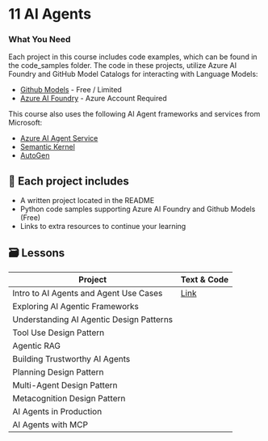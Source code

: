 # 11 AI Agents


### What You Need 

Each project in this course includes code examples, which can be found in the code_samples folder.
The code in these projects, utilize Azure AI Foundry and GitHub Model Catalogs for interacting with Language Models:

- [Github Models](https://aka.ms/ai-agents-beginners/github-models) - Free / Limited
- [Azure AI Foundry](https://aka.ms/ai-agents-beginners/ai-foundry) - Azure Account Required

This course also uses the following AI Agent frameworks and services from Microsoft:

- [Azure AI Agent Service](https://aka.ms/ai-agents-beginners/ai-agent-service)
- [Semantic Kernel](https://aka.ms/ai-agents-beginners/semantic-kernel)
- [AutoGen](https://aka.ms/ai-agents/autogen)

## 📂 Each project includes

- A written project located in the README
- Python code samples supporting Azure AI Foundry and Github Models (Free)
- Links to extra resources to continue your learning


## 🗃️ Lessons

| **Project**                              | **Text & Code**                                    |
|------------------------------------------|----------------------------------------------------|
| Intro to AI Agents and Agent Use Cases   |[Link](./01%20-%20Intro%20to%20AI%20Agents/README.md)          |
| Exploring AI Agentic Frameworks          |
| Understanding AI Agentic Design Patterns |
| Tool Use Design Pattern                  |
| Agentic RAG                              |
| Building Trustworthy AI Agents           |
| Planning Design Pattern                  |
| Multi-Agent Design Pattern               |
| Metacognition Design Pattern             |
| AI Agents in Production                  |
| AI Agents with MCP                       |
